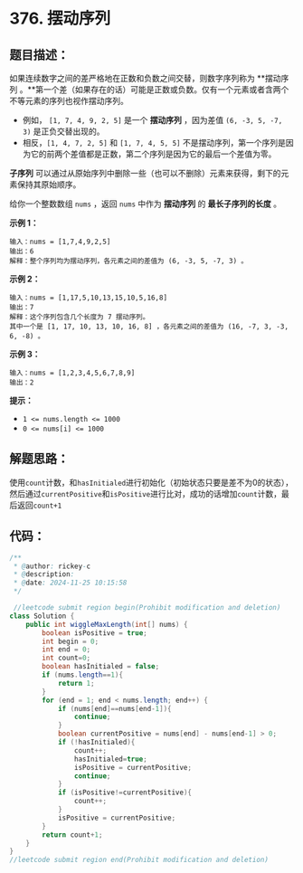 # 376. 摆动序列

## 题目描述：

如果连续数字之间的差严格地在正数和负数之间交替，则数字序列称为 **摆动序列 。**第一个差（如果存在的话）可能是正数或负数。仅有一个元素或者含两个不等元素的序列也视作摆动序列。

+ 例如， `[1, 7, 4, 9, 2, 5]` 是一个 **摆动序列** ，因为差值 `(6, -3, 5, -7, 3)` 是正负交替出现的。
+ 相反，`[1, 4, 7, 2, 5]` 和 `[1, 7, 4, 5, 5]` 不是摆动序列，第一个序列是因为它的前两个差值都是正数，第二个序列是因为它的最后一个差值为零。

**子序列** 可以通过从原始序列中删除一些（也可以不删除）元素来获得，剩下的元素保持其原始顺序。

给你一个整数数组 `nums` ，返回 `nums` 中作为 **摆动序列** 的 **最长子序列的长度** 。

 

**示例 1：**

```
输入：nums = [1,7,4,9,2,5]
输出：6
解释：整个序列均为摆动序列，各元素之间的差值为 (6, -3, 5, -7, 3) 。
```

**示例 2：**

```
输入：nums = [1,17,5,10,13,15,10,5,16,8]
输出：7
解释：这个序列包含几个长度为 7 摆动序列。
其中一个是 [1, 17, 10, 13, 10, 16, 8] ，各元素之间的差值为 (16, -7, 3, -3, 6, -8) 。
```

**示例 3：**

```
输入：nums = [1,2,3,4,5,6,7,8,9]
输出：2
```

 

**提示：**

+ `1 <= nums.length <= 1000`
+ `0 <= nums[i] <= 1000`

## 解题思路：

使用`count`计数，和`hasInitialed`进行初始化（初始状态只要是差不为0的状态），然后通过`currentPositive`和`isPositive`进行比对，成功的话增加`count`计数，最后返回`count+1`

## 代码：

```java
/**
 * @author: rickey-c
 * @description:  
 * @date: 2024-11-25 10:15:58
 */

 //leetcode submit region begin(Prohibit modification and deletion)
class Solution {
    public int wiggleMaxLength(int[] nums) {
        boolean isPositive = true;
        int begin = 0;
        int end = 0;
        int count=0;
        boolean hasInitialed = false;
        if (nums.length==1){
            return 1;
        }
        for (end = 1; end < nums.length; end++) {
            if (nums[end]==nums[end-1]){
                continue;
            }
            boolean currentPositive = nums[end] - nums[end-1] > 0;
            if (!hasInitialed){
                count++;
                hasInitialed=true;
                isPositive = currentPositive;
                continue;
            }
            if (isPositive!=currentPositive){
                count++;
            }
            isPositive = currentPositive;
        }
        return count+1;
    }
}
//leetcode submit region end(Prohibit modification and deletion)

```

